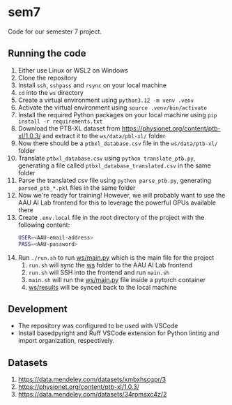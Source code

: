 # sem7

Code for our semester 7 project.

## Running the code

1. Either use Linux or WSL2 on Windows
2. Clone the repository
3. Install `ssh`, `sshpass` and `rsync` on your local machine
4. `cd` into the `ws` directory
5. Create a virtual environment using `python3.12 -m venv .venv`
6. Activate the virtual environment using `source .venv/bin/activate`
7. Install the required Python packages on your local machine using `pip install -r
requirements.txt`
8. Download the PTB-XL dataset from https://physionet.org/content/ptb-xl/1.0.3/
   and extract it to the `ws/data/pbl-xl/` folder
9. Now there should be a `ptbxl_database.csv` file in the `ws/data/ptb-xl/`
   folder
10. Translate `ptbxl_database.csv` using `python translate_ptb.py`, generating a file
    called `ptbxl_database_translated.csv` in the same folder
11. Parse the translated csv file using `python parse_ptb.py`, generating
    `parsed_ptb_*.pkl` files in the same folder
12. Now we're ready for training! However, we will probably want to use the AAU
    AI Lab frontend for this to leverage the powerful GPUs available there
13. Create `.env.local` file in the root directory of the project with the
    following content:
    ```bash
    USER=<AAU-email-address>
    PASS=<AAU-password>
    ```
14. Run `./run.sh` to run [ws/main.py](ws/main.py) which is the main file for the
    project
    1. `run.sh` will sync the [ws](ws) folder to the AAU AI Lab frontend
    2. `run.sh` will SSH into the frontend and run `main.sh`
    3. `main.sh` will run the [ws/main.py](ws/main.py) file inside a pytorch
       container
    4. [ws/results](ws/results) will be synced back to the local machine

## Development

- The repository was configured to be used with VSCode
- Install basedpyright and Ruff VSCode extension for Python linting and import
  organization, respectively.

## Datasets

1. https://data.mendeley.com/datasets/xmbxhscgpr/3
2. https://physionet.org/content/ptb-xl/1.0.3/
3. https://data.mendeley.com/datasets/34rpmsxc4z/2
